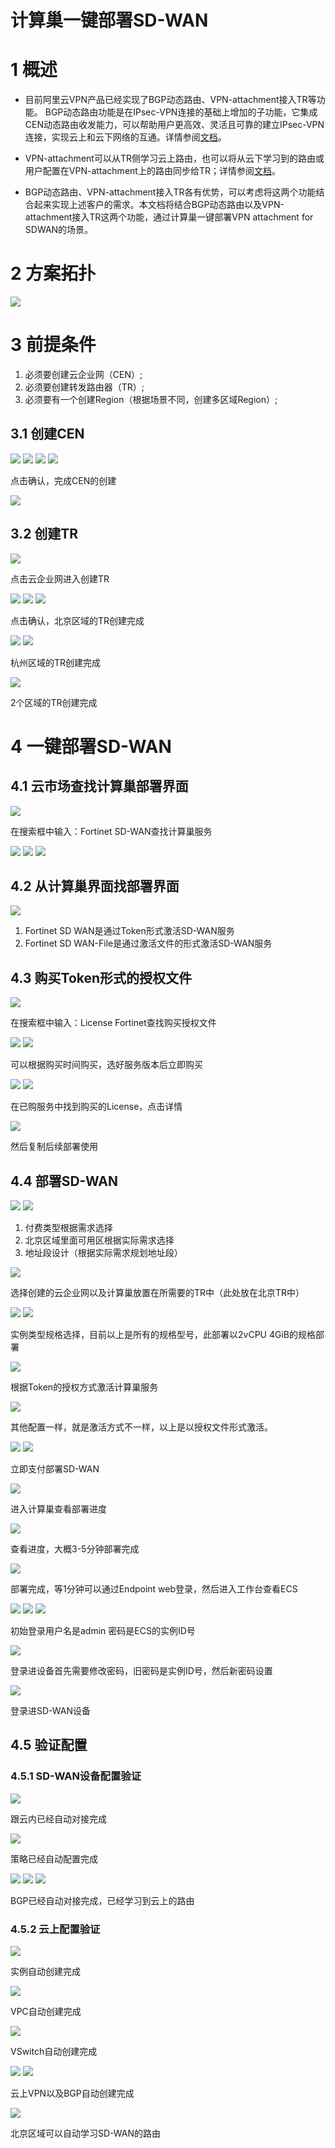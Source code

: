 # 计算巢一键部署SD-WAN

# 1 概述

* 目前阿里云VPN产品已经实现了BGP动态路由、VPN-attachment接入TR等功能。
  BGP动态路由功能是在IPsec-VPN连接的基础上增加的子功能，它集成CEN动态路由收发能力，可以帮助用户更高效、灵活且可靠的建立IPsec-VPN连接，实现云上和云下网络的互通。详情参阅[文档](https://help.aliyun.com/document_detail/170235.html)。

* VPN-attachment可以从TR侧学习云上路由，也可以将从云下学习到的路由或用户配置在VPN-attachment上的路由同步给TR；详情参阅[文档](https://ata.alibaba-inc.com/articles/243091?spm=a1z2e.12184483.learn.darticletitle1.e2664f9bm4Z5io)。

* BGP动态路由、VPN-attachment接入TR各有优势，可以考虑将这两个功能结合起来实现上述客户的需求。本文档将结合BGP动态路由以及VPN-attachment接入TR这两个功能，通过计算巢一键部署VPN attachment for SDWAN的场景。

# 2 方案拓扑

![](1.png)

# 3 前提条件

1. 必须要创建云企业网（CEN）;
2. 必须要创建转发路由器（TR）;
3. 必须要有一个创建Region（根据场景不同，创建多区域Region）;

## 3.1 创建CEN


![](2.png)
![](3.png)
![](4.png)
![](5.png)

点击确认，完成CEN的创建

![](6.png)

## 3.2 创建TR

![](7.png)

点击云企业网进入创建TR

![](8.png)
![](9.png)
![](10.png)

点击确认，北京区域的TR创建完成

![](11.png)
![](12.png)

杭州区域的TR创建完成

![](13.png)

2个区域的TR创建完成

# 4 一键部署SD-WAN

## 4.1 云市场查找计算巢部署界面

![](14.png)

在搜索框中输入：Fortinet SD-WAN查找计算巢服务

![](15.png)
![](16.png)
![](17.png)

## 4.2 从计算巢界面找部署界面

![](18.png)

1. Fortinet SD WAN是通过Token形式激活SD-WAN服务
2. Fortinet SD WAN-File是通过激活文件的形式激活SD-WAN服务

## 4.3 购买Token形式的授权文件

![](14.png)

在搜索框中输入：License Fortinet查找购买授权文件

![](20.png)
![](21.png)

可以根据购买时间购买，选好服务版本后立即购买

![](22.png)
![](23.png)

在已购服务中找到购买的License，点击详情

![](24.png)

然后复制后续部署使用

## 4.4 部署SD-WAN

![](26.png)
![](27.png)

1. 付费类型根据需求选择 
2. 北京区域里面可用区根据实际需求选择 
3. 地址段设计（根据实际需求规划地址段）

![](28.png)

选择创建的云企业网以及计算巢放置在所需要的TR中（此处放在北京TR中）

![](29.png)
![](30.png)

实例类型规格选择，目前以上是所有的规格型号，此部署以2vCPU 4GiB的规格部署

![](31.png)

根据Token的授权方式激活计算巢服务

![](32.png)

其他配置一样，就是激活方式不一样，以上是以授权文件形式激活。

![](33.png)
![](34.png)

立即支付部署SD-WAN

![](35.png)

进入计算巢查看部署进度

![](36.png)

查看进度，大概3-5分钟部署完成

![](37.png)

部署完成，等1分钟可以通过Endpoint web登录，然后进入工作台查看ECS

![](38.png)
![](39.png)
![](40.png)

初始登录用户名是admin 密码是ECS的实例ID号

![](42.png)

登录进设备首先需要修改密码，旧密码是实例ID号，然后新密码设置

![](43.png)

登录进SD-WAN设备

## 4.5 验证配置

### 4.5.1 SD-WAN设备配置验证

![](43.png)

跟云内已经自动对接完成

![](44.png)

策略已经自动配置完成

![](45.png)
![](46.png)
![](47.png)

BGP已经自动对接完成，已经学习到云上的路由

### 4.5.2 云上配置验证

![](48.png)

实例自动创建完成

![](49.png)

VPC自动创建完成

![](50.png)

VSwitch自动创建完成

![](51.png)
![](52.png)

云上VPN以及BGP自动创建完成

![](53.png)

北京区域可以自动学习SD-WAN的路由	

